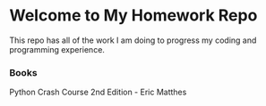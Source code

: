 # Welcome to My Homework Repo

This repo has all of the work I am doing to progress my coding and programming experience. 

### Books
Python Crash Course 2nd Edition - Eric Matthes
